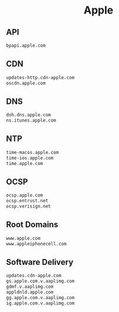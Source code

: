 


<h1 align="center">Apple</h1>  


## API


```html
bpapi.apple.com
```  


## CDN


```html
updates-http.cdn-apple.com
oscdn.apple.com
```  


## DNS


```html
doh.dns.apple.com
ns.itunes.apple.com
```  


## NTP


```html
time-macos.apple.com
time-ios.apple.com
time.apple.com
```  


## OCSP


```html
ocsp.apple.com
ocsp.entrust.net
ocsp.verisign.net
```  


## Root Domains


```html
www.apple.com
www.appleiphonecell.com
```  


## Software Delivery


```html
updates.cdn-apple.com
gs.apple.com.v.aaplimg.com
gdmf.v.aaplimg.com
appldnld.apple.com
gg.apple.com.v.aaplimg.com
ig.apple.com.v.aaplimg.com
```  

